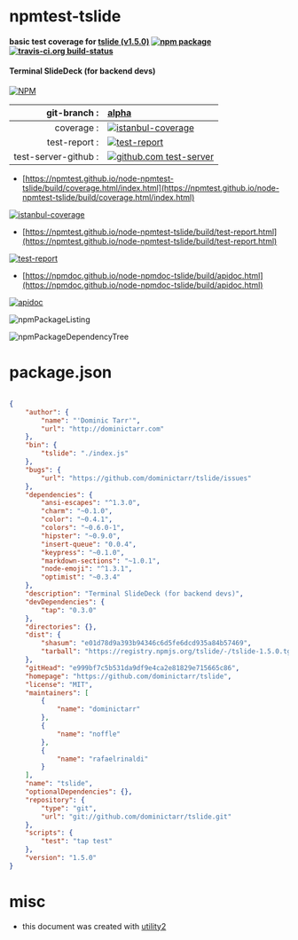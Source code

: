 # npmtest-tslide

#### basic test coverage for  [tslide (v1.5.0)](https://github.com/dominictarr/tslide)  [![npm package](https://img.shields.io/npm/v/npmtest-tslide.svg?style=flat-square)](https://www.npmjs.org/package/npmtest-tslide) [![travis-ci.org build-status](https://api.travis-ci.org/npmtest/node-npmtest-tslide.svg)](https://travis-ci.org/npmtest/node-npmtest-tslide)

#### Terminal SlideDeck (for backend devs)

[![NPM](https://nodei.co/npm/tslide.png?downloads=true&downloadRank=true&stars=true)](https://www.npmjs.com/package/tslide)

| git-branch : | [alpha](https://github.com/npmtest/node-npmtest-tslide/tree/alpha)|
|--:|:--|
| coverage : | [![istanbul-coverage](https://npmtest.github.io/node-npmtest-tslide/build/coverage.badge.svg)](https://npmtest.github.io/node-npmtest-tslide/build/coverage.html/index.html)|
| test-report : | [![test-report](https://npmtest.github.io/node-npmtest-tslide/build/test-report.badge.svg)](https://npmtest.github.io/node-npmtest-tslide/build/test-report.html)|
| test-server-github : | [![github.com test-server](https://npmtest.github.io/node-npmtest-tslide/GitHub-Mark-32px.png)](https://npmtest.github.io/node-npmtest-tslide/build/app/index.html) | | build-artifacts : | [![build-artifacts](https://npmtest.github.io/node-npmtest-tslide/glyphicons_144_folder_open.png)](https://github.com/npmtest/node-npmtest-tslide/tree/gh-pages/build)|

- [https://npmtest.github.io/node-npmtest-tslide/build/coverage.html/index.html](https://npmtest.github.io/node-npmtest-tslide/build/coverage.html/index.html)

[![istanbul-coverage](https://npmtest.github.io/node-npmtest-tslide/build/screenCapture.buildCi.browser.%252Ftmp%252Fbuild%252Fcoverage.lib.html.png)](https://npmtest.github.io/node-npmtest-tslide/build/coverage.html/index.html)

- [https://npmtest.github.io/node-npmtest-tslide/build/test-report.html](https://npmtest.github.io/node-npmtest-tslide/build/test-report.html)

[![test-report](https://npmtest.github.io/node-npmtest-tslide/build/screenCapture.buildCi.browser.%252Ftmp%252Fbuild%252Ftest-report.html.png)](https://npmtest.github.io/node-npmtest-tslide/build/test-report.html)

- [https://npmdoc.github.io/node-npmdoc-tslide/build/apidoc.html](https://npmdoc.github.io/node-npmdoc-tslide/build/apidoc.html)

[![apidoc](https://npmdoc.github.io/node-npmdoc-tslide/build/screenCapture.buildCi.browser.%252Ftmp%252Fbuild%252Fapidoc.html.png)](https://npmdoc.github.io/node-npmdoc-tslide/build/apidoc.html)

![npmPackageListing](https://npmtest.github.io/node-npmtest-tslide/build/screenCapture.npmPackageListing.svg)

![npmPackageDependencyTree](https://npmtest.github.io/node-npmtest-tslide/build/screenCapture.npmPackageDependencyTree.svg)



# package.json

```json

{
    "author": {
        "name": "'Dominic Tarr'",
        "url": "http://dominictarr.com"
    },
    "bin": {
        "tslide": "./index.js"
    },
    "bugs": {
        "url": "https://github.com/dominictarr/tslide/issues"
    },
    "dependencies": {
        "ansi-escapes": "^1.3.0",
        "charm": "~0.1.0",
        "color": "~0.4.1",
        "colors": "~0.6.0-1",
        "hipster": "~0.9.0",
        "insert-queue": "0.0.4",
        "keypress": "~0.1.0",
        "markdown-sections": "~1.0.1",
        "node-emoji": "^1.3.1",
        "optimist": "~0.3.4"
    },
    "description": "Terminal SlideDeck (for backend devs)",
    "devDependencies": {
        "tap": "0.3.0"
    },
    "directories": {},
    "dist": {
        "shasum": "e01d78d9a393b94346c6d5fe6dcd935a84b57469",
        "tarball": "https://registry.npmjs.org/tslide/-/tslide-1.5.0.tgz"
    },
    "gitHead": "e999bf7c5b531da9df9e4ca2e81829e715665c86",
    "homepage": "https://github.com/dominictarr/tslide",
    "license": "MIT",
    "maintainers": [
        {
            "name": "dominictarr"
        },
        {
            "name": "noffle"
        },
        {
            "name": "rafaelrinaldi"
        }
    ],
    "name": "tslide",
    "optionalDependencies": {},
    "repository": {
        "type": "git",
        "url": "git://github.com/dominictarr/tslide.git"
    },
    "scripts": {
        "test": "tap test"
    },
    "version": "1.5.0"
}
```



# misc
- this document was created with [utility2](https://github.com/kaizhu256/node-utility2)
